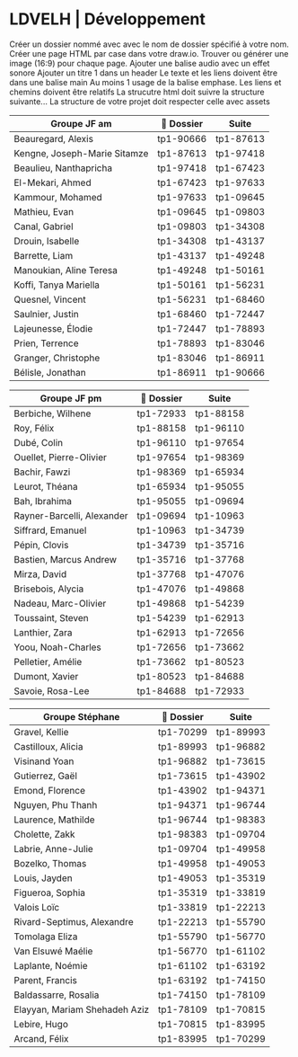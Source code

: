 # LDVELH | Développement

Créer un dossier nommé avec avec le nom de dossier spécifié à votre nom.
Créer une page HTML par case dans votre draw.io.
Trouver ou générer une image (16:9) pour chaque page.
Ajouter une balise audio avec un effet sonore
Ajouter un titre 1 dans un header
Le texte et les liens doivent être dans une balise main
Au moins 1 usage de la balise emphase.
Les liens et chemins doivent être relatifs
La strucutre html doit suivre la structure suivante...
La structure de votre projet doit respecter celle avec assets 


| Groupe JF am                      | 📁 Dossier | Suite |
|-----------------------------------|-------------|-------------|
| Beauregard, Alexis                | tp1-90666   | tp1-87613   |
| Kengne, Joseph-Marie Sitamze      | tp1-87613   | tp1-97418   |
| Beaulieu, Nanthapricha            | tp1-97418   | tp1-67423   |
| El-Mekari, Ahmed                  | tp1-67423   | tp1-97633   |
| Kammour, Mohamed                  | tp1-97633   | tp1-09645   |
| Mathieu, Evan                     | tp1-09645   | tp1-09803   |
| Canal, Gabriel                    | tp1-09803   | tp1-34308   |
| Drouin, Isabelle                  | tp1-34308   | tp1-43137   |
| Barrette, Liam                    | tp1-43137   | tp1-49248   |
| Manoukian, Aline Teresa           | tp1-49248   | tp1-50161   |
| Koffi, Tanya Mariella             | tp1-50161   | tp1-56231   |
| Quesnel, Vincent                  | tp1-56231   | tp1-68460   |
| Saulnier, Justin                  | tp1-68460   | tp1-72447   |
| Lajeunesse, Élodie                | tp1-72447   | tp1-78893   |
| Prien, Terrence                   | tp1-78893   | tp1-83046   |
| Granger, Christophe               | tp1-83046   | tp1-86911   |
| Bélisle, Jonathan                 | tp1-86911   | tp1-90666   |

| Groupe JF pm                      | 📁 Dossier | Suite |
|-----------------------------------|-------------|-------------|
| Berbiche, Wilhene                 | tp1-72933   | tp1-88158   |
| Roy, Félix                        | tp1-88158   | tp1-96110   |
| Dubé, Colin                       | tp1-96110   | tp1-97654   |
| Ouellet, Pierre-Olivier           | tp1-97654   | tp1-98369   |
| Bachir, Fawzi                     | tp1-98369   | tp1-65934   |
| Leurot, Théana                    | tp1-65934   | tp1-95055   |
| Bah, Ibrahima                     | tp1-95055   | tp1-09694   |
| Rayner-Barcelli, Alexander        | tp1-09694   | tp1-10963   |
| Siffrard, Emanuel                 | tp1-10963   | tp1-34739   |
| Pépin, Clovis                     | tp1-34739   | tp1-35716   |
| Bastien, Marcus Andrew            | tp1-35716   | tp1-37768   |
| Mirza, David                      | tp1-37768   | tp1-47076   |
| Brisebois, Alycia                 | tp1-47076   | tp1-49868   |
| Nadeau, Marc-Olivier              | tp1-49868   | tp1-54239   |
| Toussaint, Steven                 | tp1-54239   | tp1-62913   |
| Lanthier, Zara                    | tp1-62913   | tp1-72656   |
| Yoou, Noah-Charles                | tp1-72656   | tp1-73662   |
| Pelletier, Amélie                 | tp1-73662   | tp1-80523   |
| Dumont, Xavier                    | tp1-80523   | tp1-84688   |
| Savoie, Rosa-Lee                  | tp1-84688   | tp1-72933   |

| Groupe Stéphane                   | 📁 Dossier | Suite |
|-----------------------------------|-------------|-------------|
| Gravel, Kellie                    | tp1-70299   | tp1-89993   |
| Castilloux, Alicia                | tp1-89993   | tp1-96882   |
| Visinand Yoan                     | tp1-96882   | tp1-73615   |
| Gutierrez, Gaël                   | tp1-73615   | tp1-43902   |
| Emond, Florence                   | tp1-43902   | tp1-94371   |
| Nguyen, Phu Thanh                 | tp1-94371   | tp1-96744   |
| Laurence, Mathilde                | tp1-96744   | tp1-98383   |
| Cholette, Zakk                    | tp1-98383   | tp1-09704   |
| Labrie, Anne-Julie                | tp1-09704   | tp1-49958   |
| Bozelko, Thomas                   | tp1-49958   | tp1-49053   |
| Louis, Jayden                     | tp1-49053   | tp1-35319   |
| Figueroa, Sophia                  | tp1-35319   | tp1-33819   |
| Valois Loïc                       | tp1-33819   | tp1-22213   |
| Rivard-Septimus, Alexandre        | tp1-22213   | tp1-55790   |
| Tomolaga Eliza                    | tp1-55790   | tp1-56770   |
| Van Elsuwé Maélie                 | tp1-56770   | tp1-61102   |
| Laplante, Noémie                  | tp1-61102   | tp1-63192   |
| Parent, Francis                   | tp1-63192   | tp1-74150   |
| Baldassarre, Rosalia              | tp1-74150   | tp1-78109   |
| Elayyan, Mariam Shehadeh Aziz     | tp1-78109   | tp1-70815   |
| Lebire, Hugo                      | tp1-70815   | tp1-83995   |
| Arcand, Félix                     | tp1-83995   | tp1-70299   |
